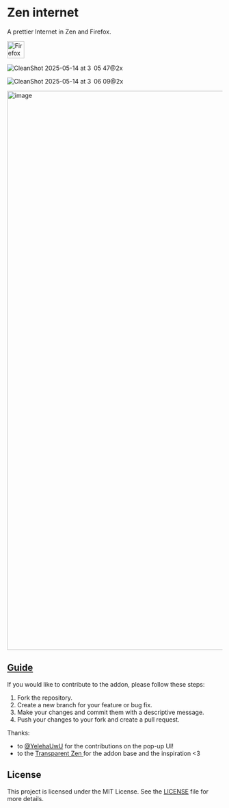 # Zen internet

A prettier Internet in Zen and Firefox.

<a href="https://addons.mozilla.org/en-US/firefox/addon/zen-internet/">
    <img alt="Firefox Add-Ons" src="https://blog.mozilla.org/addons/files/2015/11/get-the-addon.png" height="40">
</a>
<br>

![CleanShot 2025-05-14 at 3  05 47@2x](https://github.com/user-attachments/assets/0f46a0b2-8857-4c54-98ca-8503f5fb933c)

![CleanShot 2025-05-14 at 3  06 09@2x](https://github.com/user-attachments/assets/be7a8079-43a5-40f4-973c-fa2632d0fc25)

<img width="1305" alt="image" src="https://github.com/user-attachments/assets/3086e330-df6e-4164-b4cd-ae102ebe7a4f" />


## [Guide](https://www.sameerasw.com/zen)

If you would like to contribute to the addon, please follow these steps:

1. Fork the repository.
2. Create a new branch for your feature or bug fix.
3. Make your changes and commit them with a descriptive message.
4. Push your changes to your fork and create a pull request.

Thanks:
- to [@YelehaUwU](https://github.com/YelehaUwU) for the contributions on the pop-up UI!
- to the [Transparent Zen ](https://github.com/frostybiscuit/transparent-zen) for the addon base and the inspiration <3
  
## License

This project is licensed under the MIT License. See the [LICENSE](LICENSE) file for more details.
